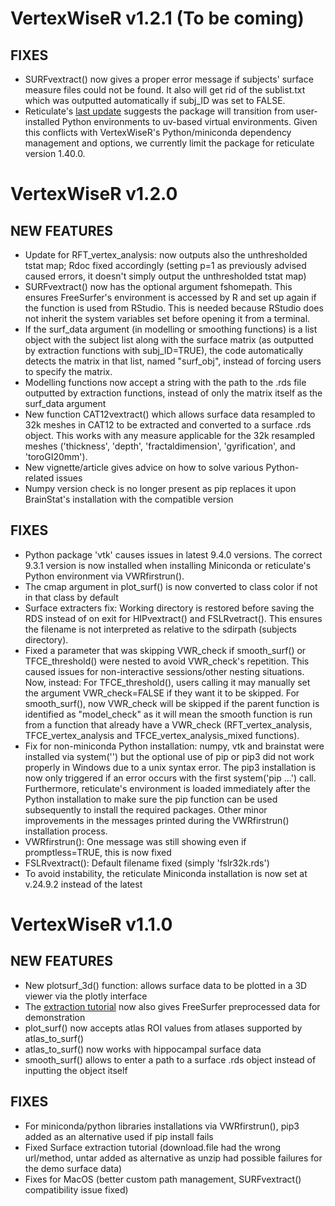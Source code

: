 # VertexWiseR v1.2.1 (To be coming)

## FIXES
* SURFvextract() now gives a proper error message if subjects' surface measure files could not be found. It also will get rid of the sublist.txt which was outputted automatically if subj_ID was set to FALSE. 
* Reticulate's [last update](https://posit.co/blog/reticulate-1-41/) suggests the package will transition from user-installed Python environments to uv-based virtual environments. Given this conflicts with VertexWiseR's Python/miniconda dependency management and options, we currently limit the package for reticulate version 1.40.0.

# VertexWiseR v1.2.0

## NEW FEATURES

* Update for RFT_vertex_analysis: now outputs also the unthresholded tstat map; Rdoc fixed accordingly (setting p=1 as previously advised caused errors, it doesn't simply output the unthresholded tstat map)
* SURFvextract() now has the optional argument fshomepath. This ensures FreeSurfer's environment is accessed by R and set up again if the function is used from RStudio. This is needed because RStudio does not inherit the system variables set before opening it from a terminal. 
* If the surf_data argument (in modelling or smoothing functions) is a list object with the subject list along with the surface matrix (as outputted by extraction functions with subj_ID=TRUE), the code automatically detects the matrix in that list, named "surf_obj", instead of forcing users to specify the matrix. 
* Modelling functions now accept a string with the path to the .rds file outputted by extraction functions, instead of only the matrix itself as the surf_data argument
* New function CAT12vextract() which allows surface data resampled to 32k meshes in CAT12 to be extracted and converted to a surface .rds object. This works with any measure applicable for the 32k resampled meshes ('thickness', 'depth', 'fractaldimension', 'gyrification', and 'toroGI20mm'). 
* New vignette/article gives advice on how to solve various Python-related issues
* Numpy version check is no longer present as pip replaces it upon BrainStat's installation with the compatible version

## FIXES
* Python package 'vtk' causes issues in latest 9.4.0 versions. The correct 9.3.1 version is now installed when installing Miniconda or reticulate's Python environment via VWRfirstrun(). 
* The cmap argument in plot_surf() is now converted to class color if not in that class by default
* Surface extracters fix: Working directory is restored before saving the RDS instead of on exit for HIPvextract() and FSLRvetract(). This ensures the filename is not interpreted as relative to the sdirpath (subjects directory).
* Fixed a parameter that was skipping VWR_check if smooth_surf() or TFCE_threshold() were nested to avoid VWR_check's repetition. This caused issues for non-interactive sessions/other nesting situations. Now, instead: For TFCE_threshold(), users calling it may manually set the argument VWR_check=FALSE if they want it to be skipped. For smooth_surf(), now VWR_check will be skipped if the parent function is identified as "model_check" as it will mean the smooth function is run from a function that already have a VWR_check (RFT_vertex_analysis, TFCE_vertex_analysis and TFCE_vertex_analysis_mixed functions). 
* Fix for non-miniconda Python installation: numpy, vtk and brainstat were installed via system('') but the optional use of pip or pip3 did not work properly in Windows due to a unix syntax error. The pip3 installation is now only triggered if an error occurs with the first system('pip ...') call. Furthermore, reticulate's environment is loaded immediately after the Python installation to make sure the pip function can be used subsequently to install the required packages. Other minor improvements in the messages printed during the VWRfirstrun() installation process.
* VWRfirstrun(): One message was still showing even if promptless=TRUE, this is now fixed
* FSLRvextract(): Default filename fixed (simply 'fslr32k.rds')
* To avoid instability, the reticulate Miniconda installation is now set at v.24.9.2 instead of the latest

# VertexWiseR v1.1.0

## NEW FEATURES
* New plotsurf_3d() function: allows surface data to be plotted in a 3D viewer via the plotly interface
* The [extraction tutorial](https://cogbrainhealthlab.github.io/VertexWiseR/articles/VertexWiseR_surface_extraction.html) now also gives FreeSurfer preprocessed data for demonstration	
* plot_surf() now accepts atlas ROI values from atlases supported by atlas_to_surf()
* atlas_to_surf() now works with hippocampal surface data
* smooth_surf() allows to enter a path to a surface .rds object instead of inputting the object itself

## FIXES

* For miniconda/python libraries installations via VWRfirstrun(), pip3 added as an alternative used if pip install fails
* Fixed Surface extraction tutorial (download.file had the wrong url/method, untar added as alternative as unzip had possible failures for the demo surface data)
* Fixes for MacOS (better custom path management, SURFvextract() compatibility issue fixed) 
